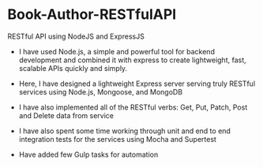 # Book-Author-RESTfulAPI
RESTful API using NodeJS and ExpressJS

- I have used Node.js, a simple and powerful tool for backend development and combined it with express to create lightweight, fast, scalable APIs quickly and simply.

- Here, I have designed a lightweight Express server serving truly RESTful services using Node.js, Mongoose, and MongoDB

- I have also implemented all of the RESTful verbs: Get, Put, Patch, Post and Delete data from service

- I have also spent some time working through unit and end to end integration tests for the services using Mocha and Supertest

- Have added few Gulp tasks for automation
